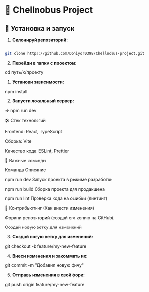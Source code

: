 # 🚀 Chellnobus Project

## 📌 Установка и запуск

1. **Склонируй репозиторий:**

```sh

git clone https://github.com/Doniyor0398/Chellnobus-project.git

```

2. **Перейди в папку с проектом:**

cd путь/к/проекту

1. **Установи зависимости:**

npm install

2. **Запусти локальный сервер:**

=> npm run dev

🛠 Стек технологий

Frontend: React, TypeScript

Сборка: Vite

Качество кода: ESLint, Prettier

📌 Важные команды

Команда Описание

npm run dev Запуск проекта в режиме разработки

npm run build Сборка проекта для продакшена

npm run lint Проверка кода на ошибки (линтинг)

🤝 Контрибьютинг (Как внести изменения)

Форкни репозиторий (создай его копию на GitHub).

Создай новую ветку для изменений

3. **Создай новую ветку для изменений:**

git checkout -b feature/my-new-feature

4. **Внеси изменения и закоммить их:**

git commit -m "Добавил новую фичу"

5. **Отправь изменения в свой форк:**

git push origin feature/my-new-feature
